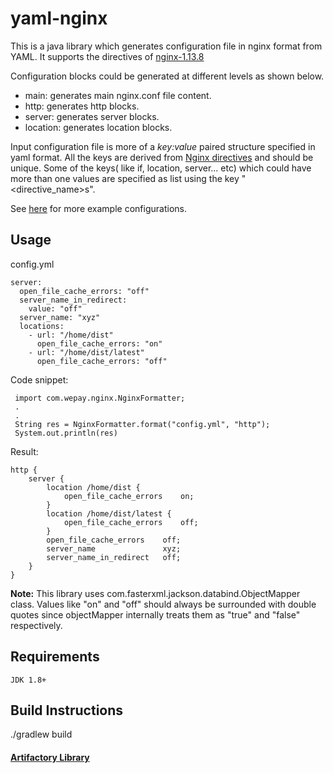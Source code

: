 # yaml-nginx

This is a java library which generates configuration file in nginx format from YAML. 
It supports the directives of [nginx-1.13.8](https://nginx.org/en/docs)

Configuration blocks could be generated at different levels as shown below.

* main:  generates main nginx.conf file content.
* http: generates http blocks.
* server: generates server blocks.
* location:  generates location blocks.

Input configuration file is more of a *key:value* paired structure specified in yaml format. 
All the keys are derived from [Nginx directives](https://nginx.org/en/docs) and should be unique. 
Some of the keys( like if, location, server... etc) which could have more than one values are specified as list using the key "<directive_name>s". 

See [here](src/test/java/com/wepay/nginx/resources) for more example configurations.
 	
## Usage
config.yml
	 
	server:
	  open_file_cache_errors: "off" 
	  server_name_in_redirect:  
	    value: "off"  
	  server_name: "xyz" 
	  locations:
	    - url: "/home/dist"
	      open_file_cache_errors: "on" 
	    - url: "/home/dist/latest"
	      open_file_cache_errors: "off" 
	 
Code snippet:
 
	 import com.wepay.nginx.NginxFormatter;
	 .
	 .
	 String res = NginxFormatter.format("config.yml", "http");
	 System.out.println(res)
 
 
Result:

	http {
	    server {
	        location /home/dist {
	            open_file_cache_errors    on;
	        }
	        location /home/dist/latest {
	            open_file_cache_errors    off;
	        }
	        open_file_cache_errors    off;
	        server_name               xyz;
	        server_name_in_redirect   off;
	    }
	}
 
**Note:** This library uses com.fasterxml.jackson.databind.ObjectMapper class. Values like "on" and "off" should always be surrounded with double quotes since objectMapper internally treats them as "true" and "false" respectively.

## Requirements
	JDK 1.8+
	
## Build Instructions
   ./gradlew build
   
#### [Artifactory Library](https://artifactory.devops.wepay-inc.com/artifactory/webapp/#/artifacts/browse/tree/General/libs-release-local/com/wepay/yaml-nginx)
 	
